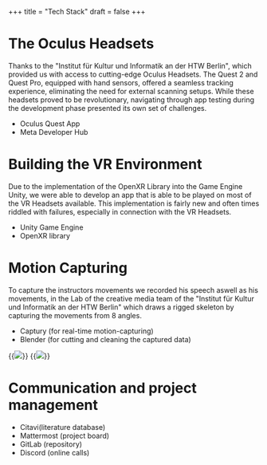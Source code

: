 +++
title = "Tech Stack"
draft = false
+++
# The Oculus Headsets
Thanks to the "Institut für Kultur und Informatik an der HTW Berlin",   which provided us with access to cutting-edge Oculus Headsets. The Quest 2 and Quest Pro, equipped with hand sensors, offered a seamless tracking experience, eliminating the need for external scanning setups. While these headsets proved to be revolutionary, navigating through app testing during the development phase presented its own set of challenges.

- Oculus Quest App
- Meta Developer Hub

# Building the VR Environment
Due to the implementation of the OpenXR Library into the Game Engine Unity, we were able to develop an app that is able to be played on most of the VR Headsets available.
This implementation is fairly new and often times riddled with failures, especially in connection with the VR Headsets.

- Unity Game Engine
- OpenXR library

# Motion Capturing
To capture the instructors movements we recorded his speech aswell as his movements, in the Lab of the creative media team of the "Institut für Kultur und Informatik an der HTW Berlin" which draws a rigged skeleton by capturing the movements from 8 angles.

- Captury (for real-time motion-capturing)
- Blender (for cutting and cleaning the captured data)
  
{{<image src="zippel1.jpg">}}
{{<image src="zippel2.jpg">}}


# Communication and project management
- Citavi(literature database)
- Mattermost (project board)
- GitLab (repository)
- Discord (online calls)
  







